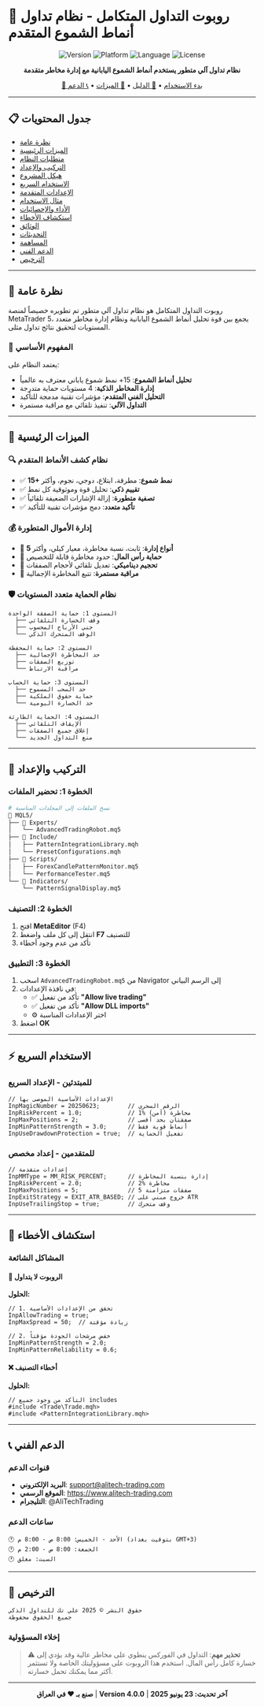 # 🤖 روبوت التداول المتكامل - نظام تداول أنماط الشموع المتقدم

<div align="center">

![Version](https://img.shields.io/badge/version-4.0.0-blue.svg)
![Platform](https://img.shields.io/badge/platform-MetaTrader%205-green.svg)
![Language](https://img.shields.io/badge/language-MQL5-orange.svg)
![License](https://img.shields.io/badge/license-Commercial-red.svg)

**نظام تداول آلي متطور يستخدم أنماط الشموع اليابانية مع إدارة مخاطر متقدمة**

[🚀 بدء الاستخدام](#-التركيب-والإعداد) • [📖 الدليل](#-الوثائق) • [🔧 الميزات](#-الميزات-الرئيسية) • [📞 الدعم](#-الدعم-الفني)

</div>

---

## 📋 جدول المحتويات

- [نظرة عامة](#-نظرة-عامة)
- [الميزات الرئيسية](#-الميزات-الرئيسية)
- [متطلبات النظام](#-متطلبات-النظام)
- [التركيب والإعداد](#-التركيب-والإعداد)
- [هيكل المشروع](#-هيكل-المشروع)
- [الاستخدام السريع](#-الاستخدام-السريع)
- [الإعدادات المتقدمة](#-الإعدادات-المتقدمة)
- [مثال الاستخدام](#-مثال-الاستخدام)
- [الأداء والإحصائيات](#-الأداء-والإحصائيات)
- [استكشاف الأخطاء](#-استكشاف-الأخطاء)
- [الوثائق](#-الوثائق)
- [التحديثات](#-تاريخ-التحديثات)
- [المساهمة](#-المساهمة)
- [الدعم الفني](#-الدعم-الفني)
- [الترخيص](#-الترخيص)

---

## 🎯 نظرة عامة

روبوت التداول المتكامل هو نظام تداول آلي متطور تم تطويره خصيصاً لمنصة MetaTrader 5، يجمع بين قوة تحليل أنماط الشموع اليابانية ونظام إدارة مخاطر متعدد المستويات لتحقيق نتائج تداول مثلى.

### 🎨 المفهوم الأساسي

يعتمد النظام على:
- **تحليل أنماط الشموع**: 15+ نمط شموع ياباني معترف به عالمياً
- **إدارة المخاطر الذكية**: 4 مستويات حماية متدرجة
- **التحليل الفني المتقدم**: مؤشرات تقنية مدمجة للتأكيد
- **التداول الآلي**: تنفيذ تلقائي مع مراقبة مستمرة

---

## 🌟 الميزات الرئيسية

### 🔍 نظام كشف الأنماط المتقدم
- ✅ **15+ نمط شموع**: مطرقة، ابتلاع، دوجي، نجوم، وأكثر
- ✅ **تقييم ذكي**: تحليل قوة وموثوقية كل نمط
- ✅ **تصفية متطورة**: إزالة الإشارات الضعيفة تلقائياً
- ✅ **تأكيد متعدد**: دمج مؤشرات تقنية للتأكيد

### 💰 إدارة الأموال المتطورة
- 💎 **5 أنواع إدارة**: ثابت، نسبة مخاطرة، معيار كيلي، وأكثر
- 💎 **حماية رأس المال**: حدود مخاطرة قابلة للتخصيص
- 💎 **تحجيم ديناميكي**: تعديل تلقائي لأحجام الصفقات
- 💎 **مراقبة مستمرة**: تتبع المخاطرة الإجمالية

### 🛡️ نظام الحماية متعدد المستويات
```
المستوى 1: حماية الصفقة الواحدة
  ├── وقف الخسارة التلقائي
  ├── جني الأرباح المحسوب
  └── الوقف المتحرك الذكي

المستوى 2: حماية المحفظة
  ├── حد المخاطرة الإجمالية
  ├── توزيع الصفقات
  └── مراقبة الارتباط

المستوى 3: حماية الحساب
  ├── حد السحب المسموح
  ├── حماية حقوق الملكية
  └── حد الخسارة اليومية

المستوى 4: الحماية الطارئة
  ├── الإيقاف التلقائي
  ├── إغلاق جميع الصفقات
  └── منع التداول الجديد
```

---

## 🚀 التركيب والإعداد

### الخطوة 1: تحضير الملفات
```bash
# نسخ الملفات إلى المجلدات المناسبة
📁 MQL5/
├── 📂 Experts/
│   └── AdvancedTradingRobot.mq5
├── 📂 Include/
│   ├── PatternIntegrationLibrary.mqh
│   └── PresetConfigurations.mqh
├── 📂 Scripts/
│   ├── ForexCandlePatternMonitor.mq5
│   └── PerformanceTester.mq5
└── 📂 Indicators/
    └── PatternSignalDisplay.mq5
```

### الخطوة 2: التصنيف
1. افتح **MetaEditor** (F4)
2. انتقل إلى كل ملف واضغط **F7** للتصنيف
3. تأكد من عدم وجود أخطاء

### الخطوة 3: التطبيق
1. اسحب `AdvancedTradingRobot.mq5` من Navigator إلى الرسم البياني
2. في نافذة الإعدادات:
   - ✅ تأكد من تفعيل **"Allow live trading"**
   - ✅ تأكد من تفعيل **"Allow DLL imports"**
   - ⚙️ اختر الإعدادات المناسبة
3. اضغط **OK**

---

## ⚡ الاستخدام السريع

### للمبتدئين - الإعداد السريع
```mql5
// الإعدادات الأساسية الموصى بها
InpMagicNumber = 20250623;        // الرقم السحري
InpRiskPercent = 1.0;             // 1% مخاطرة (آمن)
InpMaxPositions = 2;              // صفقتان بحد أقصى
InpMinPatternStrength = 3.0;      // أنماط قوية فقط
InpUseDrawdownProtection = true;  // تفعيل الحماية
```

### للمتقدمين - إعداد مخصص
```mql5
// إعدادات متقدمة
InpMMType = MM_RISK_PERCENT;      // إدارة بنسبة المخاطرة
InpRiskPercent = 2.0;             // 2% مخاطرة
InpMaxPositions = 5;              // 5 صفقات متزامنة
InpExitStrategy = EXIT_ATR_BASED; // خروج مبني على ATR
InpUseTrailingStop = true;        // وقف متحرك
```

---

## 🔧 استكشاف الأخطاء

### المشاكل الشائعة

#### 🚫 الروبوت لا يتداول
**الحلول:**
```mql5
// 1. تحقق من الإعدادات الأساسية
InpAllowTrading = true;
InpMaxSpread = 50;  // زيادة مؤقتة

// 2. خفض مرشحات الجودة مؤقتاً
InpMinPatternStrength = 2.0;
InpMinPatternReliability = 0.6;
```

#### ❌ أخطاء التصنيف
**الحلول:**
```mql5
// التأكد من وجود جميع includes
#include <Trade\Trade.mqh>
#include <PatternIntegrationLibrary.mqh>
```

---

## 📞 الدعم الفني

### قنوات الدعم
- **البريد الإلكتروني**: support@alitech-trading.com
- **الموقع الرسمي**: https://www.alitech-trading.com
- **التليجرام**: @AliTechTrading

### ساعات الدعم
```
🕐 الأحد - الخميس: 8:00 ص - 8:00 م (بتوقيت بغداد GMT+3)
🕐 الجمعة: 8:00 ص - 2:00 م  
🕐 السبت: مغلق
```

---

## 📄 الترخيص

```
حقوق النشر © 2025 علي تك للتداول الذكي
جميع الحقوق محفوظة
```

### إخلاء المسؤولية
> ⚠️ **تحذير مهم**: التداول في الفوركس ينطوي على مخاطر عالية وقد يؤدي إلى خسارة كامل رأس المال. استخدم هذا الروبوت على مسؤوليتك الخاصة ولا تستثمر أكثر مما يمكنك تحمل خسارته.

---

<div align="center">

**صنع بـ ❤️ في العراق** | **Version 4.0.0** | **آخر تحديث: 23 يونيو 2025**

</div>